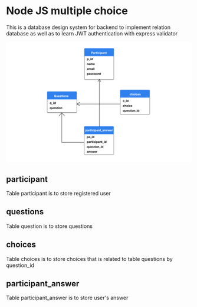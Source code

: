 # Node JS multiple choice

This is a database design system for backend to implement relation database as well as to learn JWT authentication with express validator

<img src="./db-design.png"/>

## participant
Table participant is to store registered user

## questions
Table question is to store questions

## choices
Table choices is to store choices that is related to table questions by question_id

## participant_answer
Table participant_answer is to store user's answer
